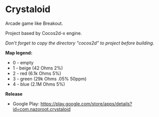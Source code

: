 # Crystaloid
Arcade game like Breakout.

Project based by Cocos2d-x engine.

*Don't forget to copy the directory "cocos2d" to project before building.*

**Map legend:**
 - 0 - empty
 - 1 - beige (42 Ohms 2%)
 - 2 - red (6.1k Ohms 5%)
 - 3 - green (29k Ohms .05% 50ppm)
 - 4 - blue (2.1M Ohms 5%)



**Release** 
 - Google Play: https://play.google.com/store/apps/details?id=com.nazoroot.crystaloid

